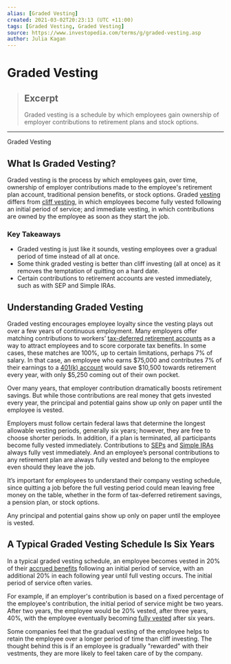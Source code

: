 ```yaml
---
alias: [Graded Vesting]
created: 2021-03-02T20:23:13 (UTC +11:00)
tags: [Graded Vesting, Graded Vesting]
source: https://www.investopedia.com/terms/g/graded-vesting.asp
author: Julia Kagan
---
```


# Graded Vesting

> ## Excerpt
> Graded vesting is a schedule by which employees gain ownership of employer contributions to retirement plans and stock options.

---

Graded Vesting
## What Is Graded Vesting?

Graded vesting is the process by which employees gain, over time, ownership of employer contributions made to the employee's retirement plan account, traditional pension benefits, or stock options. Graded [vesting](https://www.investopedia.com/terms/v/vesting.asp) differs from [cliff vesting](https://www.investopedia.com/terms/c/cliffvesting.asp), in which employees become fully vested following an initial period of service; and immediate vesting, in which contributions are owned by the employee as soon as they start the job.

### Key Takeaways

-   Graded vesting is just like it sounds, vesting employees over a gradual period of time instead of all at once.
-   Some think graded vesting is better than cliff investing (all at once) as it removes the temptation of quitting on a hard date.
-   Certain contributions to retirement accounts are vested immediately, such as with SEP and Simple IRAs.

## Understanding Graded Vesting

Graded vesting encourages employee loyalty since the vesting plays out over a few years of continuous employment. Many employers offer matching contributions to workers’ [tax-deferred retirement accounts](https://www.investopedia.com/terms/t/tax-deferred-savings-plan.asp) as a way to attract employees and to score corporate tax benefits. In some cases, these matches are 100%, up to certain limitations, perhaps 7% of salary. In that case, an employee who earns $75,000 and contributes 7% of their earnings to a [401(k) account](https://www.investopedia.com/terms/1/401kplan.asp) would save $10,500 towards retirement every year, with only $5,250 coming out of their own pocket. 

Over many years, that employer contribution dramatically boosts retirement savings. But while those contributions are real money that gets invested every year, the principal and potential gains show up only on paper until the employee is vested.

Employers must follow certain federal laws that determine the longest allowable vesting periods, generally six years; however, they are free to choose shorter periods. In addition, if a plan is terminated, all participants become fully vested immediately. Contributions to [SEPs](https://www.investopedia.com/terms/s/sep.asp) and [Simple IRAs](https://www.investopedia.com/terms/s/simple-ira.asp) always fully vest immediately. And an employee’s personal contributions to any retirement plan are always fully vested and belong to the employee even should they leave the job.

It’s important for employees to understand their company vesting schedule, since quitting a job before the full vesting period could mean leaving free money on the table, whether in the form of tax-deferred retirement savings, a pension plan, or stock options.

Any principal and potential gains show up only on paper until the employee is vested.

## A Typical Graded Vesting Schedule Is Six Years

In a typical graded vesting schedule, an employee becomes vested in 20% of their [accrued benefits](https://www.investopedia.com/terms/a/accrued-benefits.asp) following an initial period of service, with an additional 20% in each following year until full vesting occurs. The initial period of service often varies. 

For example, if an employer's contribution is based on a fixed percentage of the employee's contribution, the initial period of service might be two years. After two years, the employee would be 20% vested, after three years, 40%, with the employee eventually becoming [fully vested](https://www.investopedia.com/terms/f/fully-vested.asp) after six years.

Some companies feel that the gradual vesting of the employee helps to retain the employee over a longer period of time than cliff investing. The thought behind this is if an employee is gradually "rewarded" with their vestments, they are more likely to feel taken care of by the company.
